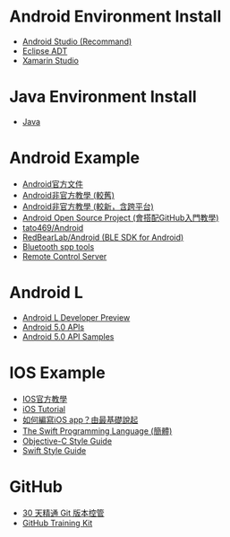 Android Environment Install          
============================= 
- [Android Studio (Recommand)](https://developer.android.com/sdk/installing/studio.html)
- [Eclipse ADT](https://developer.android.com/sdk/index.html#download)
- [Xamarin Studio](http://xamarin.com/)

Java Environment Install          
=============================                          
- [Java](http://www.oracle.com/technetwork/java/javase/downloads/index.html)
     
Android Example          
=============================  
- [Android官方文件](http://developer.android.com/index.html)
- [Android非官方教學 (較舊)](http://in.gururu.tw/2011/01/android.html?m=1)
- [Android非官方教學 (較新，含跨平台)](http://terry55wu.blogspot.tw/p/android.html?m=1)
- [Android Open Source Project (會搭配GitHub入門教學)](https://github.com/hearsilent/android-open-project)
- [tato469/Android](https://github.com/tato469/Android)
- [RedBearLab/Android (BLE SDK for Android)](https://github.com/RedBearLab/Android)
- [Bluetooth spp tools](https://github.com/hearsilent/BluetoothSppPro)
- [Remote Control Server](https://github.com/Steppschuh/RemoteControlServer)

Android L
=============================  
- [Android L Developer Preview](http://developer.android.com/preview/index.html#Start)
- [Android 5.0 APIs](http://developer.android.com/about/versions/android-5.0.html)
- [Android 5.0 API Samples](http://developer.android.com/samples/new/index.html)

     
IOS Example          
=============================  
- [IOS官方教學](https://developer.apple.com/library/IOs/referencelibrary/GettingStarted/RoadMapiOSCh/index.html)
- [iOS Tutorial](http://www.raywenderlich.com/1797/ios-tutorial-how-to-create-a-simple-iphone-app-part-1)
- [如何編寫iOS app？由最基礎說起](http://eddyl.com/blog/2010/08/make_app_01/)
- [The Swift Programming Language (簡體)](http://numbbbbb.gitbooks.io/-the-swift-programming-language-/)
- [Objective-C Style Guide](https://github.com/github/objective-c-style-guide)
- [Swift Style Guide](https://github.com/github/swift-style-guide)

GitHub
============================= 
- [30 天精通 Git 版本控管](https://github.com/doggy8088/Learn-Git-in-30-days)
- [GitHub Training Kit](https://training.github.com/kit/)